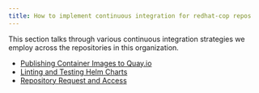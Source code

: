 ```yaml
---
title: How to implement continuous integration for redhat-cop repos
---
```


This section talks through various continuous integration strategies we employ across the repositories in this organization.

* [Publishing Container Images to Quay.io](./publishing-images.html)
* [Linting and Testing Helm Charts](./linting-testing-helm-charts.md)
* [Repository Request and Access](./resource-management.md)

